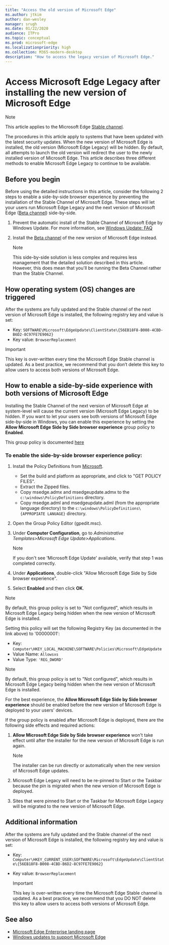 ```yaml
---
title: "Access the old version of Microsoft Edge"
ms.author: jtkim
author: dan-wesley
manager: srugh
ms.date: 01/22/2020
audience: ITPro
ms.topic: conceptual
ms.prod: microsoft-edge
ms.localizationpriority: high
ms.collection: M365-modern-desktop
description: "How to access the legacy version of Microsoft Edge."
---
```


# Access Microsoft Edge Legacy after installing the new version of Microsoft Edge

> [!NOTE]
> This article applies to the Microsoft Edge [Stable channel](microsoft-edge-channels.md).

The procedures in this article apply to systems that have been updated with the latest security updates. When the new version of Microsoft Edge is installed, the old version (Microsoft Edge Legacy) will be hidden. By default, all attempts to launch the old version will redirect the user to the newly installed version of Microsoft Edge. This article describes three different methods to enable Microsoft Edge Legacy to continue to be available.

## Before you begin

Before using the detailed instructions in this article, consider the following 2 steps to enable a side-by-side browser experience by preventing the installation of the Stable Channel of Microsoft Edge. These steps will let your users run Microsoft Edge Legacy and the next version of Microsoft Edge ([Beta channel](microsoft-edge-channels.md)) side-by-side.

1. Prevent the automatic install of the Stable Channel of Microsoft Edge by Windows Update. For more information, see [Windows Update: FAQ](https://support.microsoft.com/help/12373/windows-update-faq)
2. Install the [Beta channel](https://www.microsoftedgeinsider.com) of the new version of Microsoft Edge instead.

   > [!NOTE]
   > This side-by-side solution is less complex and requires less management that the detailed solution described in this article. However, this does mean that you'll be running the Beta Channel rather than the Stable Channel.

## How operating system (OS) changes are triggered

After the systems are fully updated and the Stable channel of the next version of Microsoft Edge is installed, the following registry key and value is set:

- Key: `SOFTWARE\Microsoft\EdgeUpdate\ClientState\{56EB18F8-B008-4CBD-B6D2-8C97FE7E9062}`
- Key value: `BrowserReplacement`

> [!IMPORTANT]
> This key is over-written every time the Microsoft Edge Stable channel is updated. As a best practice, we recommend that you don’t delete this key to allow users to access both versions of Microsoft Edge.

## How to enable a side-by-side experience with both versions of Microsoft Edge

Installing the Stable Channel of the next version of Microsoft Edge at system-level will cause the current version (Microsoft Edge Legacy) to be hidden. If you want to let your users see both versions of Microsoft Edge side-by-side in Windows, you can enable this experience by setting the **Allow Microsoft Edge Side by Side browser experience** group policy to **Enabled**.

This group policy is documented [here](https://docs.microsoft.com/deployedge/microsoft-edge-update-policies#allowsxs)


### To enable the side-by-side browser experience policy:

1. Install the Policy Definitions from [Microsoft](https://www.microsoft.com/edge/business/download).

   - Set the build and platform as appropriate, and click to "GET POLICY FILES".
   - Extract the Zipped files.
   - Copy msedge.admx and msedgeupdate.admx to the `c:\windows\PolicyDefinitions` directory.
   - Copy msedge.adml and msedgeupdate.adml (from the appropriate language directory) to the `c:\windows\PolicyDefinitions\{APPROPIATE LANUAGE}` directory.

2. Open the Group Policy Editor (gpedit.msc).
3. Under **Computer Configuration**, go to *Administrative Templates>Microsoft Edge Update>Applications*.

    > [!NOTE]
    > If you don't see 'Microsoft Edge Update' available, verify that step 1 was completed correctly.

4. Under **Applications**, double-click "Allow Microsoft Edge Side by Side browser experience".
5. Select **Enabled** and then click **OK**.  

> [!NOTE]
> By default, this group policy is set to "Not configured", which results in Microsoft Edge Legacy being hidden when the new version of Microsoft Edge is installed.

Setting this policy will set the following Registry Key (as documented in the link above) to '00000001':

- Key: `Computer\HKEY_LOCAL_MACHINE\SOFTWARE\Policies\Microsoft\EdgeUpdate`
- Value Name: `Allowsxs`
- Value Type: `'REG_DWORD'`

> [!NOTE]
> By default, this group policy is set to "Not configured", which results in Microsoft Edge Legacy being hidden when the new version of Microsoft Edge is installed.

For the best experience, the **Allow Microsoft Edge Side by Side browser experience** should be enabled before the new version of Microsoft Edge is deployed to your users' devices.

If the group policy is enabled after Microsoft Edge is deployed, there are the following side effects and required actions:

1. **Allow Microsoft Edge Side by Side browser experience** won't take effect until after the installer for the new version of Microsoft Edge is run again.

   > [!NOTE]
   > The installer can be run directly or automatically when the new version of Microsoft Edge updates.

2. Microsoft Edge Legacy will need to be re-pinned to Start or the Taskbar because the pin is migrated when the new version of Microsoft Edge is deployed.
3. Sites that were pinned to Start or the Taskbar for Microsoft Edge Legacy will be migrated to the new version of Microsoft Edge.

## Additional information

After the systems are fully updated and the Stable channel of the next version of Microsoft Edge is installed, the following registry key and value is set:

- Key: `Computer\HKEY_CURRENT_USER\SOFTWARE\Microsoft\EdgeUpdate\ClientState\{56EB18F8-B008-4CBD-B6D2-8C97FE7E9062}`
- Key value: `BrowserReplacement`

  > [!IMPORTANT]
  > This key is over-written every time the Microsoft Edge Stable channel is updated. As a best practice, we recommend that you DO NOT delete this key to allow users to access both versions of Microsoft Edge.

## See also

- [Microsoft Edge Enterprise landing page](https://aka.ms/EdgeEnterprise)
- [Windows updates to support Microsoft Edge](microsoft-edge-sysupdate-windows-updates.md)
